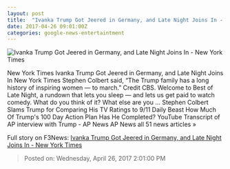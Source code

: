 ```yaml
---
layout: post
title:  "Ivanka Trump Got Jeered in Germany, and Late Night Joins In - New York Times"
date: 2017-04-26 09:01:00Z
categories: google-news-entertaintment
---
```


![Ivanka Trump Got Jeered in Germany, and Late Night Joins In - New York Times](https://static01.nyt.com/images/2017/04/26/arts/26latenight1/26latenight1-facebookJumbo.png)

New York Times Ivanka Trump Got Jeered in Germany, and Late Night Joins In New York Times Stephen Colbert said, “The Trump family has a long history of inspiring women — to march.” Credit CBS. Welcome to Best of Late Night, a rundown that lets you sleep — and lets us get paid to watch comedy. What do you think of it? What else are you ... Stephen Colbert Slams Trump for Comparing His TV Ratings to 9/11 Daily Beast How Much Of Trump's 100 Day Action Plan Has He Completed? YouTube Transcript of AP interview with Trump - AP News AP News all 51 news articles »


Full story on F3News: [Ivanka Trump Got Jeered in Germany, and Late Night Joins In - New York Times](http://www.f3nws.com/n/Sgs4EB)

> Posted on: Wednesday, April 26, 2017 2:01:00 PM
